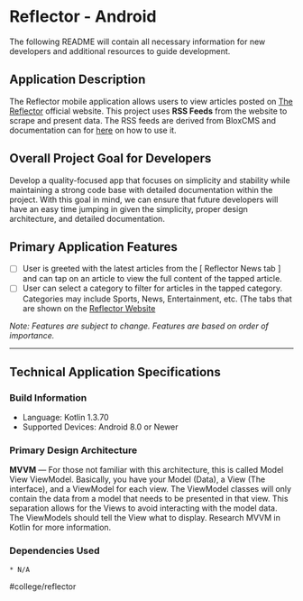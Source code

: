 # Reflector - Android
The following README will contain all necessary information for new developers and additional resources to guide development.

## Application Description
The Reflector mobile application allows users to view articles posted on [The Reflector](https://www.reflector-online.com/) official website. This project uses **RSS Feeds** from the website to scrape and present data. The RSS feeds are derived from BloxCMS and documentation can for [here](https://help.bloxcms.com/knowledge-base/applications/editorial/assets/tasks/article_504ccd62-2bfd-11e5-8804-131eebdc4425.html) on how to use it.

## Overall Project Goal for Developers
Develop a quality-focused app that focuses on simplicity and stability while maintaining a strong code base with detailed documentation within the project. With this goal in mind, we can ensure that future developers will have an easy time jumping in given the simplicity, proper design architecture, and detailed documentation.

## Primary Application Features
- [ ] User is greeted with the latest articles from the [ Reflector News tab ] and can tap on an article to view the full content of the tapped article.
- [ ] User can select a category to filter for articles in the tapped category. Categories may include Sports, News, Entertainment, etc. (The tabs that are shown on the [Reflector Website](https://www.reflector-online.com)

*Note: Features are subject to change. Features are based on order of importance.*
- - - -
## Technical Application Specifications

### Build Information
* Language: Kotlin 1.3.70
* Supported Devices: Android 8.0 or Newer

### Primary Design Architecture
**MVVM** — For those not familiar with this architecture, this is called Model View ViewModel. Basically, you have your Model (Data), a View (The interface), and a ViewModel for each view. The ViewModel classes will only contain the data from a model  that needs to be presented in that view. This separation allows for the Views to avoid interacting with the model data. The ViewModels should tell the View what to display. Research MVVM in Kotlin for more information.

### Dependencies Used
	* N/A

#college/reflector